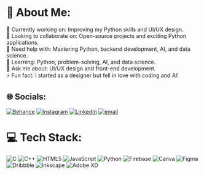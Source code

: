 # 💫 About Me:
🔭 Currently working on: Improving my Python skills and UI/UX design.<br>👥 Looking to collaborate on: Open-source projects and exciting Python applications.<br>🤝 Need help with: Mastering Python, backend development, AI, and data science.<br>🌱 Learning: Python, problem-solving, AI, and data science.<br>💬 Ask me about: UI/UX design and front-end development.<br>⚡ Fun fact: I started as a designer but fell in love with coding and AI!


## 🌐 Socials:
[![Behance](https://img.shields.io/badge/Behance-1769ff?logo=behance&logoColor=white)](https://behance.net/rejeena_budhathoki) [![Instagram](https://img.shields.io/badge/Instagram-%23E4405F.svg?logo=Instagram&logoColor=white)](https://instagram.com/rezina_budhathoki) [![LinkedIn](https://img.shields.io/badge/LinkedIn-%230077B5.svg?logo=linkedin&logoColor=white)](https://linkedin.com/in/rejeena-budhathoki) [![email](https://img.shields.io/badge/Email-D14836?logo=gmail&logoColor=white)](mailto:budhathoki.rezeena@gmail.com) 

# 💻 Tech Stack:
![C](https://img.shields.io/badge/c-%2300599C.svg?style=flat&logo=c&logoColor=white) ![C++](https://img.shields.io/badge/c++-%2300599C.svg?style=flat&logo=c%2B%2B&logoColor=white) ![HTML5](https://img.shields.io/badge/html5-%23E34F26.svg?style=flat&logo=html5&logoColor=white) ![JavaScript](https://img.shields.io/badge/javascript-%23323330.svg?style=flat&logo=javascript&logoColor=%23F7DF1E) ![Python](https://img.shields.io/badge/python-3670A0?style=flat&logo=python&logoColor=ffdd54) ![Firebase](https://img.shields.io/badge/firebase-%23039BE5.svg?style=flat&logo=firebase) ![Canva](https://img.shields.io/badge/Canva-%2300C4CC.svg?style=flat&logo=Canva&logoColor=white) ![Figma](https://img.shields.io/badge/figma-%23F24E1E.svg?style=flat&logo=figma&logoColor=white) ![Dribbble](https://img.shields.io/badge/Dribbble-EA4C89?style=flat&logo=dribbble&logoColor=white) ![Inkscape](https://img.shields.io/badge/Inkscape-e0e0e0?style=flat&logo=inkscape&logoColor=080A13) ![Adobe XD](https://img.shields.io/badge/Adobe%20XD-470137?style=flat&logo=Adobe%20XD&logoColor=#FF61F6)
